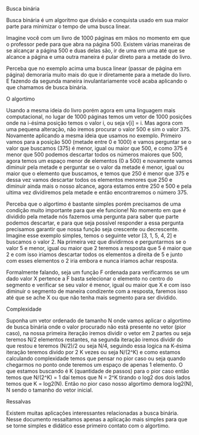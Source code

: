 Busca binária

Busca binária é um algoritmo que divisão e conquista usado em sua maior parte para minimizar o tempo de uma busca linear.

Imagine você com um livro de 1000 páginas em mãos no momento em que o professor pede para que abra na página 500. Existem várias maneiras de se alcançar a página 500 e duas delas são, ir de uma em uma até que se alcance a página e uma outra maneira é pular direto para a metade do livro.

Perceba que no exemplo acima uma busca linear (passar de página em página) demoraria muito mais do que ir diretamente para a metade do livro. E fazendo da segunda maneira invulantariamente você acaba aplicando o que chamamos de busca binária.

O algortimo

Usando a mesma ideia do livro porém agora em uma linguagem mais computacional, no lugar de 1000 páginas temos um vetor de 1000 posições onde na i-ésima posição temos o valor i, ou seja v[i] = i. Mas agora com uma pequena alteração, não iremos procurar o valor 500 e sim o valor 375. Novamente aplicando a mesma ideia que usamos no exemplo. 
Primeiro vamos para a posição 500 (metade entre 0 e 1000) e vamos perguntar se o valor que buscamos (375) é menor, igual ou maior que 500, e como 375 é menor que 500 podemos descartar todos os números maiores que 500, agora temos um espaço menor de elementos (0 a 500) e novamente vamos diminuir pela metade e perguntar se o valor da metade é menor, igual ou maior que o elemento que buscamos, e temos que 250 é menor que 375 e dessa vez vamos descartar todos os elementos menores que 250 e diminuir ainda mais o nosso alcance, agora estamos entre 250 e 500 e pela ultima vez dividiremos pela metade e então encontraremos o número 375.

Perceba que o algortimo é bastante simples porém precisamos de uma condição muito importante para que ele funcione! No momento em que é dividido pela metade nós fazemos uma pergunta para saber que parte podemos descartar, e para que seja possível responder a essa pergunta precisamos garantir que nossa função seja crescente ou decrescente. Imagine esse exemplo simples, temos o seguinte vetor [3, 1, 5, 4, 2] e buscamos o valor 2. Na primeira vez que dividirmos e perguntarmos se o valor 5 e menor, igual ou maior que 2 teremos a resposta que 5 é maior que 2 e com isso iriamos descartar todos os elementos a direita de 5 e junto com esses elementos o 2 iria embora e nunca iriamos achar resposta.

Formalmente falando, seja um função F ordenada para verificarmos se um dado valor X pertence a F basta selecionar o elemento no centro do segmento e verificar se seu valor é menor, igual ou maior que X e com isso diminuir o segmento de maneira condizente com a resposta, faremos isso até que se ache X ou que não tenha mais segmento para ser dividido.

Complexidade

Suponha um vetor ordenado de tamanho N onde vamos aplicar o algortimo de busca binária onde o valor procurado não está presente no vetor (pior caso), na nossa primeira iteração iremos dividir o vetor em 2 partes ou seja teremos N/2 elementos restantes, na segunda iteração iremos dividir do que restou e teremos (N/2)/2 ou seja N/4, seguindo essa logica na K-ésima iteração teremos divido por 2 K vezes ou seja N/(2^K) e como estamos calculando complexidade temos que pensar no pior caso ou seja quando chegarmos no ponto onde teremos um espaço de apenas 1 elemento. O que estamos buscando é K (quantidade de passos) para o pior caso então temos que N/(2^K) = 1 daí temos que N = 2^K tirando o log2 dos dois lados temos que K = log2(N). Então no pior caso nosso algortimo demora log2(N), N sendo o tamanho do vetor inicial.

Ressalvas

Existem muitas aplicações interessantes relacionadas a busca binária. Nesse documento ressaltamos apenas a aplicação mais simples para que se torne simples e didático esse primeiro contato com o algortimo.

